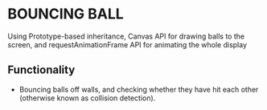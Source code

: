 # BOUNCING BALL

Using Prototype-based inheritance, Canvas API for drawing balls to the screen, and requestAnimationFrame API for animating the whole display

## Functionality

+ Bouncing balls off walls, and checking whether they have hit each other (otherwise known as collision detection).